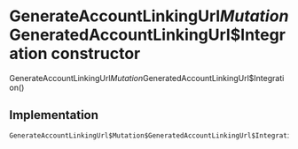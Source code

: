 


# GenerateAccountLinkingUrl$Mutation$GeneratedAccountLinkingUrl$Integration constructor







GenerateAccountLinkingUrl$Mutation$GeneratedAccountLinkingUrl$Integration()





## Implementation

```dart
GenerateAccountLinkingUrl$Mutation$GeneratedAccountLinkingUrl$Integration();
```







